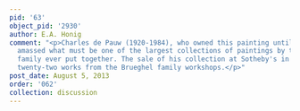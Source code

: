 ```yaml
---
pid: '63'
object_pid: '2930'
author: E.A. Honig
comment: "<p>Charles de Pauw (1920-1984), who owned this painting until his death,
  amassed what must be one of the largest collections of paintings by the Brueghel
  family ever put together. The sale of his collection at Sotheby's in 1986 included
  twenty-two works from the Brueghel family workshops.</p>"
post_date: August 5, 2013
order: '062'
collection: discussion
---
```

